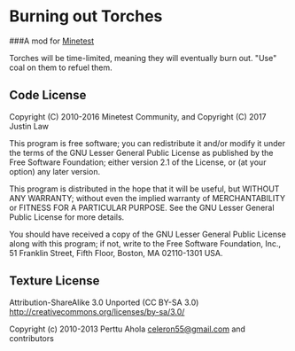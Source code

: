 # Burning out Torches

###A mod for [Minetest](http://www.minetest.net)

Torches will be time-limited, meaning they will eventually burn out. "Use" coal on them to refuel them.

## Code License

Copyright (C) 2010-2016 Minetest Community, and Copyright (C) 2017 Justin Law

This program is free software; you can redistribute it and/or modify
it under the terms of the GNU Lesser General Public License as published by
the Free Software Foundation; either version 2.1 of the License, or
(at your option) any later version.

This program is distributed in the hope that it will be useful,
but WITHOUT ANY WARRANTY; without even the implied warranty of
MERCHANTABILITY or FITNESS FOR A PARTICULAR PURPOSE.  See the
GNU Lesser General Public License for more details.

You should have received a copy of the GNU Lesser General Public License along
with this program; if not, write to the Free Software Foundation, Inc.,
51 Franklin Street, Fifth Floor, Boston, MA 02110-1301 USA.

## Texture License

Attribution-ShareAlike 3.0 Unported (CC BY-SA 3.0)
http://creativecommons.org/licenses/by-sa/3.0/

Copyright (c) 2010-2013 Perttu Ahola <celeron55@gmail.com>
and contributors
